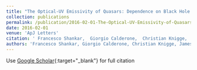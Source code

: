 ```yaml
---
title: "The Optical-UV Emissivity of Quasars: Dependence on Black Hole Mass and Radio Loudness"
collection: publications
permalink: /publication/2016-02-01-The-Optical-UV-Emissivity-of-Quasars-Dependence-on-Black-Hole-Mass-and-Radio-Loudness
date: 2016-02-01
venue: 'ApJ Letters'
citation: ' Francesco Shankar,  Giorgio Calderone,  Christian Knigge,  James Matthews,  Rachel Buckland,  Krzysztof Hryniewicz,  Gregory Sivakoff,  Xinyu Dai,  Kayleigh Richardson,  Jack Riley,  James Gray,  Fabio La Franca,  Diego Altamirano,  Judith Croston,  Poshak Gandhi,  Sebastian H\&quot;onig,  Ian McHardy,  Matthew Middleton, &quot;The Optical-UV Emissivity of Quasars: Dependence on Black Hole Mass and Radio Loudness.&quot; ApJ Letters, 2016.'
authors: 'Francesco Shankar, Giorgio Calderone, Christian Knigge, James Matthews, Rachel Buckland, Krzysztof Hryniewicz, Gregory Sivakoff, Xinyu Dai, Kayleigh Richardson, Jack Riley, James Gray, Fabio La Franca, Diego Altamirano, Judith Croston, Poshak Gandhi, Sebastian H\&quot;onig, Ian McHardy, Matthew Middleton, '
---
```

Use [Google Scholar](https://scholar.google.com/scholar?q=The+Optical+UV+Emissivity+of+Quasars:+Dependence+on+Black+Hole+Mass+and+Radio+Loudness){:target="_blank"} for full citation
